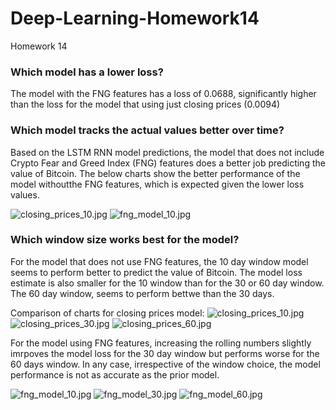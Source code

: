 # Deep-Learning-Homework14
Homework 14

### Which model has a lower loss?

The model with the FNG features has a loss of 0.0688, significantly higher than the loss for the model that using just closing prices (0.0094)


### Which model tracks the actual values better over time?

Based on the LSTM RNN model predictions, the model that does not include Crypto Fear and Greed Index (FNG) features does a better job predicting the value of Bitcoin. The below charts show the better performance of the model withoutthe FNG features, which is expected given the lower loss values. 

![closing_prices_10.jpg](Images/closing_prices_10.jpg)
![fng_model_10.jpg](Images/fng_model_10.jpg)


### Which window size works best for the model?

For the model that does not use FNG features, the 10 day window model seems to perform better to predict the value of Bitcoin. The model loss estimate is also smaller for the 10 window than for the 30 or 60 day window. The 60 day window, seems to perform bettwe than the 30 days. 

Comparison of charts for closing prices model:
![closing_prices_10.jpg](Images/closing_prices_10.jpg) ![closing_prices_30.jpg](Images/closing_prices_30.jpg) ![closing_prices_60.jpg](Images/closing_prices_60.jpg)

For the model using FNG features, increasing the rolling numbers slightly imrpoves the model loss for the 30 day window but performs worse for the 60 days window. In any case, irrespective of the window choice, the model performance is not as accurate as the prior model. 

![fng_model_10.jpg](Images/fng_model_10.jpg) ![fng_model_30.jpg](Images/fng_model_30.jpg) ![fng_model_60.jpg](Images/fng_model_60.jpg)
